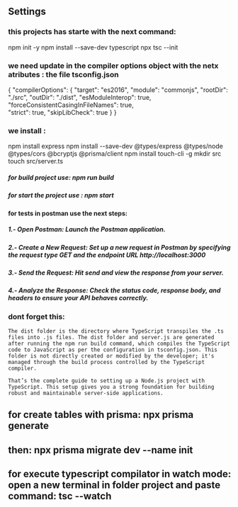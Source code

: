## Settings
### this projects has starte with the next command:
npm init -y
npm install --save-dev typescript
npx tsc --init
### we need update in the compiler options object with the netx atributes : the file tsconfig.json
{
  "compilerOptions": {
    "target": "es2016",
    "module": "commonjs",
    "rootDir": "./src",
    "outDir": "./dist",
    "esModuleInterop": true,
    "forceConsistentCasingInFileNames": true,  
    "strict": true,
    "skipLibCheck": true
  }
}

### we install :
npm install express
npm install --save-dev @types/express @types/node @types/cors @bcryptjs @prisma/client
npm install touch-cli -g 
mkdir src
touch src/server.ts


##### for build project use:  npm run build
##### for start the project use : npm start

#### for tests in postman use the next steps:
##### 1.- Open Postman: Launch the Postman application.
##### 2.- Create a New Request: Set up a new request in Postman by specifying the request type GET and the endpoint URL http://localhost:3000
##### 3.- Send the Request: Hit send and view the response from your server.
##### 4.- Analyze the Response: Check the status code, response body, and headers to ensure your API behaves correctly.


### dont forget this:
`````The dist folder is the directory where TypeScript transpiles the .ts files into .js files. The dist folder and server.js are generated after running the npm run build command, which compiles the TypeScript code to JavaScript as per the configuration in tsconfig.json. This folder is not directly created or modified by the developer; it's managed through the build process controlled by the TypeScript compiler. `````

`````That’s the complete guide to setting up a Node.js project with TypeScript. This setup gives you a strong foundation for building robust and maintainable server-side applications.`````

## for create tables with prisma: npx prisma generate 
## then: npx prisma migrate dev --name init
## for execute typescript compilator in watch mode: open a new terminal in folder project and paste command: tsc --watch 